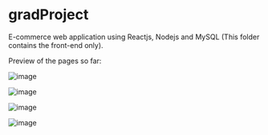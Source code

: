 # gradProject
E-commerce web application using Reactjs, Nodejs and MySQL (This folder contains the front-end only).

Preview of the pages so far:

![image](https://github.com/NadaAlinour/gradProject/assets/48387157/c3349395-d228-48d3-8617-1d6a4ec1988b)




![image](https://github.com/NadaAlinour/gradProject/assets/48387157/970feccb-e439-414f-a1a0-502d55847752)




![image](https://github.com/NadaAlinour/gradProject/assets/48387157/878aa286-1023-4215-a87a-65c21654040c)




![image](https://github.com/NadaAlinour/gradProject/assets/48387157/d238dfc2-1047-4044-abac-446cde9693e7)



